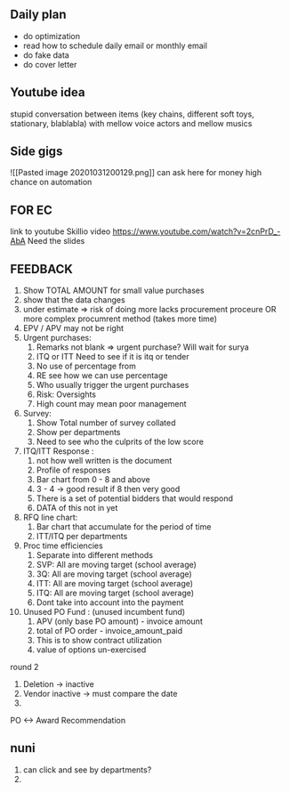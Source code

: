 ## Daily plan
- do optimization 
- read how to schedule daily email or monthly email 
- do fake data
- do cover letter 

## Youtube idea
stupid conversation between items (key chains, different soft toys, stationary, blablabla)
with mellow voice actors
and mellow musics


## Side gigs
![[Pasted image 20201031200129.png]]
can ask here for  money 
high chance on automation


## FOR EC
link to youtube Skillio video https://www.youtube.com/watch?v=2cnPrD_-AbA
Need the slides



## FEEDBACK
1. Show TOTAL AMOUNT for small value purchases
2. show that the data changes
3. under estimate => risk of doing more lacks procurement proceure OR more complex procumrent method (takes more time)
4. EPV / APV may not be right 
6. Urgent purchases: 
	1. Remarks not blank => urgent purchase? Will wait for surya
	2. ITQ or ITT Need to see if it is itq or tender 
	3. No use of percentage from 
	4. RE see how we can use percentage
	5. Who usually trigger the urgent purchases
	6. Risk: Oversights
	7. High count may mean poor management
7. Survey:
	1. Show Total number of survey collated
	2. Show per departments
	3. Need to see who the culprits of the low score
8. ITQ/ITT Response :
	1. not how well written is the document
	2. Profile of responses
	3. Bar chart from 0 - 8 and above
	4. 3 - 4 -> good result if 8 then very good
	5. There is a set of potential bidders that would respond
	6. DATA of this not in yet
9. RFQ line chart:
	1. Bar chart that accumulate for the period of time
	2. ITT/ITQ per departments
10. Proc time efficiencies
	1. Separate into different methods
	2. SVP: All are moving target (school average)
	3. 3Q: All are moving target (school average)
	4. ITT: All are moving target (school average)
	5. ITQ: All are moving target (school average)
	6. Dont take into account into the payment
11. Unused PO Fund : (unused incumbent fund)
	1. APV (only base PO amount) - invoice amount
	2. total of PO order - invoice_amount_paid
	3. This is to show contract utilization
	4. value of options un-exercised

round 2
1. Deletion -> inactive
2. Vendor inactive -> must compare the date
3. 


PO <-> Award Recommendation

## nuni
1. can click and see by departments?
2. 